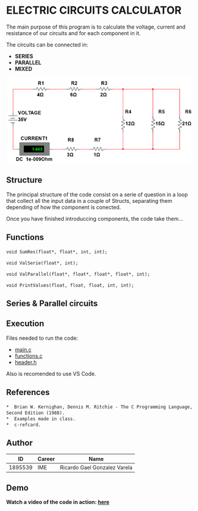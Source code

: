 # ELECTRIC CIRCUITS CALCULATOR


The main purpose of this program is to calculate the voltage, current and resistance of our circuits and for each component in it. 


The circuits can be connected in: 
 

* **SERIES**
* **PARALLEL**
* **MIXED**

<p align="center">
<img src="https://github.com/Rickgzz/C/blob/main/Exercises/example2.png">
</p>

## Structure

The principal structure of the code consist on a serie of question in a loop that collect all the input data in a couple of Structs, separating them depending of how the component is conected.

Once you have finished introduccing components, the code take them...



## Functions

```
void SumRes(float*, float*, int, int);
```

```
void ValSerie(float*, int);
```

```
void ValParallel(float*, float*, float*, float*, int);
```

```
void PrintValues(float, float, float, int, int);
```

## Series & Parallel circuits

## Execution

Files needed to run the code:

* [main.c](https://github.com/Rickgzz/C/blob/main/PIA/Project/mainV8.c)
* [functions.c](https://github.com/Rickgzz/C/blob/main/PIA/Project/functions.c)
* [header.h](https://github.com/Rickgzz/C/blob/main/PIA/Project/header.h)

Also is recomended to use VS Code.

## References
```
*  Brian W. Kernighan, Dennis M. Ritchie - The C Programming Language, Second Edition (1988). 
*  Examples made in class.
*  c-refcard.
```

## Author

| ID | Career | Name |
| ------------ | ------------ | ------------ |
| 1895539 | IME | Ricardo Gael Gonzalez Varela |


## Demo

**Watch a video of the code in action: [here](https://www.youtube.com/watch?v=dQw4w9WgXcQ)**

